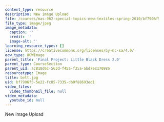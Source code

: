 ```yaml
---
content_type: resource
description: New image Upload
file: /courses/mas-962-special-topics-new-textiles-spring-2010/bf7906f55e22fc857335db9f88693ed1_belt.jpg
file_type: image/jpeg
image_metadata:
  caption: ''
  credit: ''
  image-alt: ''
learning_resource_types: []
license: https://creativecommons.org/licenses/by-nc-sa/4.0/
ocw_type: OCWImage
parent_title: 'Final Project: Little Black Dress 2.0'
parent_type: CourseSection
parent_uid: ac818d6c-563d-f45a-f35a-abd7ec170986
resourcetype: Image
title: belt.jpg
uid: bf7906f5-5e22-fc85-7335-db9f88693ed1
video_files:
  video_thumbnail_file: null
video_metadata:
  youtube_id: null
---
```

New image Upload